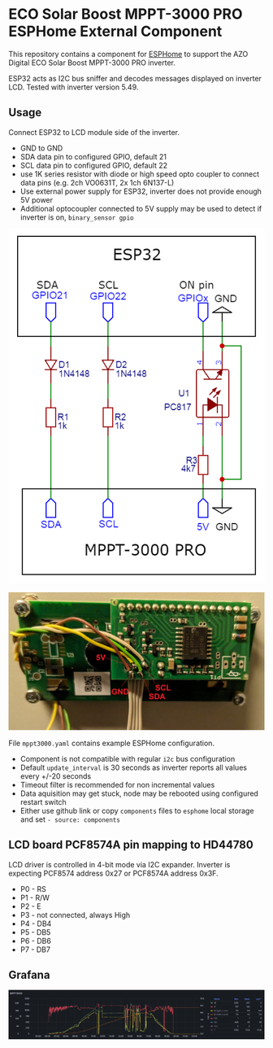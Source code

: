 # ECO Solar Boost MPPT-3000 PRO ESPHome External Component

This repository contains a component for [ESPHome](https://esphome.io/)
to support the AZO Digital ECO Solar Boost MPPT-3000 PRO inverter.

ESP32 acts as I2C bus sniffer and decodes messages displayed on inverter LCD. Tested with inverter version 5.49.

## Usage
Connect ESP32 to LCD module side of the inverter.
 - GND to GND
 - SDA data pin to configured GPIO, default 21
 - SCL data pin to configured GPIO, default 22
 - use 1K series resistor with diode or high speed opto coupler to connect data pins (e.g. 2ch VO0631T, 2x 1ch 6N137-L)
 - Use external power supply for ESP32, inverter does not provide enough 5V power
 - Additional optocoupler connected to 5V supply may be used to detect if inverter is on, `binary_sensor gpio`

![Schematic](./img/Schematic_MPPT3k.png)

![Diagram](./img/MPPT3000-LCD-wire.jpg)

File `mppt3000.yaml` contains example ESPHome configuration.
 - Component is not compatible with regular `i2c` bus configuration
 - Default `update_interval` is 30 seconds as inverter reports all values every +/-20 seconds
 - Timeout filter is recommended for non incremental values
 - Data aquisition may get stuck, node may be rebooted using configured restart switch
 - Either use github link or copy `components` files to `esphome` local storage and set `- source: components`

## LCD board PCF8574A pin mapping to HD44780
LCD driver is controlled in 4-bit mode via I2C expander. Inverter is expecting PCF8574 address 0x27 or PCF8574A address 0x3F.
 - P0 - RS
 - P1 - R/W
 - P2 - E
 - P3 - not connected, always High
 - P4 - DB4
 - P5 - DB5
 - P6 - DB6
 - P7 - DB7

## Grafana
![Grafana](./img/Grafana.JPG)
